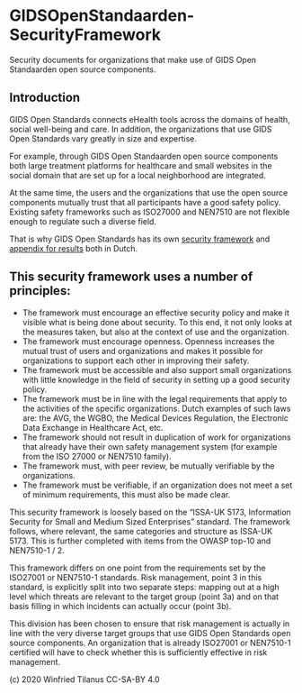 # GIDSOpenStandaarden-SecurityFramework
Security documents for organizations that make use of GIDS Open Standaarden open source components.

## Introduction
GIDS Open Standards connects eHealth tools across the domains of health, social well-being and care. In addition, the organizations that use GIDS Open Standards vary greatly in size and expertise. 

For example, through GIDS Open Standaarden open source components both large treatment platforms for healthcare and small websites in the social domain that are set up for a local neighborhood are integrated.

At the same time, the users and the organizations that use the open source components mutually trust that all participants have a good safety policy. Existing safety frameworks such as ISO27000 and NEN7510 are not flexible enough to regulate such a diverse field.

That is why GIDS Open Standards has its own [security framework](https://github.com/GIDSOpenStandaarden/GIDSOpenStandaarden-SecurityFramework/blob/main/veiligheidskader.md) and [appendix for results](https://github.com/GIDSOpenStandaarden/GIDSOpenStandaarden-SecurityFramework/blob/main/veiligheidskader.md) both in Dutch.

## This security framework uses a number of principles:
- The framework must encourage an effective security policy and make it visible what is being done about security. To this end, it not only looks at the measures taken, but also at the context of use and the organization.
- The framework must encourage openness. Openness increases the mutual trust of users and organizations and makes it possible for organizations to support each other in improving their safety.
- The framework must be accessible and also support small organizations with little knowledge in the field of security in setting up a good security policy.
- The framework must be in line with the legal requirements that apply to the activities of the specific organizations. Dutch examples of such laws are: the AVG, the WGBO, the Medical Devices Regulation, the Electronic Data Exchange in Healthcare Act, etc.
- The framework should not result in duplication of work for organizations that already have their own safety management system (for example from the ISO 27000 or NEN7510 family).
- The framework must, with peer review, be mutually verifiable by the organizations.
- The framework must be verifiable, if an organization does not meet a set of minimum requirements, this must also be made clear.

This security framework is loosely based on the “ISSA-UK 5173, Information Security for Small and Medium Sized Enterprises” standard. The framework follows, where relevant, the same categories and structure as ISSA-UK 5173. This is further completed with items from the OWASP top-10 and NEN7510-1 / 2.

This framework differs on one point from the requirements set by the ISO27001 or NEN7510-1 standards. Risk management, point 3 in this standard, is explicitly split into two separate steps: mapping out at a high level which threats are relevant to the target group (point 3a) and on that basis filling in which incidents can actually occur (point 3b).

This division has been chosen to ensure that risk management is actually in line with the very diverse target groups that use GIDS Open Standards open source components. An organization that is already ISO27001 or NEN7510-1 certified will have to check whether this is sufficiently effective in risk management.

(c) 2020 Winfried Tilanus CC-SA-BY 4.0
